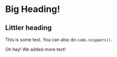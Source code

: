 # Big Heading!

## Littler heading

This is some text.  You can also do `code.snippets()`.

Oh hey! We added more text!
